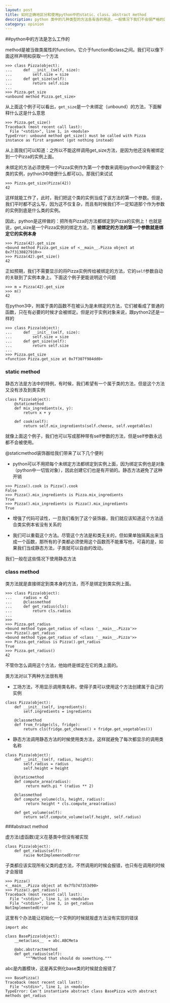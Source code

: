 ```yaml
---
layout: post
title: 如何正确地区分和使用python中的static、class、abstract method
description: python 类中的几种类型的方法各有各的用途，一般情况下我们不会很严格的区分，但知道各个类型的作用确是很有必要的
category: opinion
---
```


##python中的方法是怎么工作的

method是被当做类属性的function，它介于function和class之间。我们可以像下面这样声明和获取一个方法

```
>>> class Pizza(object):
...     def __init__(self, size):
...         self.size = size
...     def get_size(self):
...         return self.size
...
>>> Pizza.get_size
<unbound method Pizza.get_size>
```

从上面这个例子可以看出，`get_size`是一个未绑定（unbound）的方法，下面解释什么这是什么意思

```
>>> Pizza.get_size()
Traceback (most recent call last):
  File "<stdin>", line 1, in <module>
TypeError: unbound method get_size() must be called with Pizza instance as first argument (got nothing instead)
```

从上面我们可以知道：之所以不能这样调用get_size方法，是因为他还没有被绑定到一个Pizza的实例上面。

未绑定的方法必须使用一个Pizza实例作为第一个参数来调用(python2中需要这个类的实例，python3中随便什么都可以)。那我们来试试

```
>>> Pizza.get_size(Pizza(42))
42
```

这样就能工作了，此时，我们把这个类的实例当成了该方法的第一个参数。但是，我们平时都不这么写，因为这不仅复杂，而且有时候我们不一定知道那个作为参数的实例到底是什么类的实例。

因此，python是这样做的：把所有Pizza的方法都绑定到Pizza的实例上！也就是说，get_size是一个Pizza实例的绑定方法，而 **被绑定的方法的第一个参数就是绑定它的实例本身**

```
>>> Pizza(42).get_size
<bound method Pizza.get_size of <__main__.Pizza object at 0x7f3138827910>>
>>> Pizza(42).get_size()
42
```

正如预期，我们不需要显示的将Pizza实例传给被绑定的方法，它的`self`参数自动的关联到了实例本身上。下面这个例子更能说明这个问题

```
>>> m = Pizza(42).get_size
>>> m()
42
```

在python3中，附属于类的函数不在被认为是未绑定的方法，它们被看成了普通的函数，只在有必要的时候才会被绑定。但是对于实例对象来说，跟python2还是一样的

```
>>> class Pizza(object):
...     def __init__(self, size):
...         self.size = size
...     def get_size(self):
...         return self.size
...
>>> Pizza.get_size
<function Pizza.get_size at 0x7f307f984dd0>
```

### static method
静态方法是方法中的特例，有时候，我们希望有一个属于类的方法，但是这个方法又没有涉及到类实例

```
class Pizza(object):
    @staticmethod
    def mix_ingredients(x, y):
        return x + y
 
    def cook(self):
        return self.mix_ingredients(self.cheese, self.vegetables)
```

就像上面这个例子，我们也可以写成那种带有self参数的方法，但是self参数永远都不会被使用。

@staticmethod装饰器给我们带来了以下几个便利

- python可以不用把每个未绑定方法都绑定到实例上面，因为绑定实例也是对象（python中一切皆对象），因此创建它们也是有开销的。静态方法避免了这种开销

```
>>> Pizza().cook is Pizza().cook
False
>>> Pizza().mix_ingredients is Pizza.mix_ingredients
True
>>> Pizza().mix_ingredients is Pizza().mix_ingredients
True
```

- 增强了代码可读性，一旦我们看到了这个装饰器，我们就应该知道这个方法适合类实例本省没有关系的

- 我们可以重载这个方法。尽管这个方法是和类无关的，但如果单独隔离出来当成一个函数，那所有的子类都必须使用这个函数而不能重写他，可喜的是，如果我们当成静态方法，子类就可以自由的改动。

我们一般在这些情况下使用静态方法

### class method

类方法就是直接绑定到类本身的方法，而不是绑定到类实例上面。

```
>>> class Pizza(object):
...     radius = 42
...     @classmethod
...     def get_radius(cls):
...         return cls.radius
... 
>>> 
>>> Pizza.get_radius
<bound method type.get_radius of <class '__main__.Pizza'>>
>>> Pizza().get_radius
<bound method type.get_radius of <class '__main__.Pizza'>>
>>> Pizza.get_radius is Pizza().get_radius
True
>>> Pizza.get_radius()
42
```

不管你怎么调用这个方法，他始终是绑定在它的类上面的。

类方法对以下两种方法很有用

- 工场方法，不用显示调用类名称，使得子类可以使用这个方法创建属于自己的实例

```
class Pizza(object):
    def __init__(self, ingredients):
        self.ingredients = ingredients
 
    @classmethod
    def from_fridge(cls, fridge):
        return cls(fridge.get_cheese() + fridge.get_vegetables())
```

- 静态方法调用静态方法的时候使用类方法，这样就避免了每次都显示的调用类名称

```
class Pizza(object):
    def __init__(self, radius, height):
        self.radius = radius
        self.height = height
 
    @staticmethod
    def compute_area(radius):
         return math.pi * (radius ** 2)
 
    @classmethod
    def compute_volume(cls, height, radius):
         return height * cls.compute_area(radius)
 
    def get_volume(self):
        return self.compute_volume(self.height, self.radius)
```

###abstract method

虚方法(虚函数)定义在基类中但没有被实现

```
class Pizza(object):
    def get_radius(self):
        raise NotImplementedError
```

子类都应该实现所有父类的虚方法，不然调用的时候会报错，也只有在调用的时候才会报错

```
>>> Pizza()
<__main__.Pizza object at 0x7fb747353d90>
>>> Pizza().get_radius()
Traceback (most recent call last):
  File "<stdin>", line 1, in <module>
  File "<stdin>", line 3, in get_radius
NotImplementedError
```

这里有个办法能让初始化一个实例的时候就报虚方法没有实现的错误

```
import abc
 
class BasePizza(object):
    __metaclass__  = abc.ABCMeta
 
    @abc.abstractmethod
    def get_radius(self):
         """Method that should do something."""
```

abc是内置模块，这是再实例化base类的时候就会报错了

```
>>> BasePizza()
Traceback (most recent call last):
  File "<stdin>", line 1, in <module>
TypeError: Can't instantiate abstract class BasePizza with abstract methods get_radius
```
